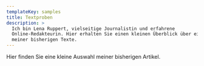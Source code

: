 ```yaml
---
templateKey: samples
title: Textproben
description: >
  Ich bin Lena Ruppert, vielseitige Journalistin und erfahrene
  Online-Redakteurin. Hier erhalten Sie einen kleinen Überblick über einige
  meiner bisherigen Texte.
---
```

Hier finden Sie eine kleine Auswahl meiner bisherigen Artikel.
